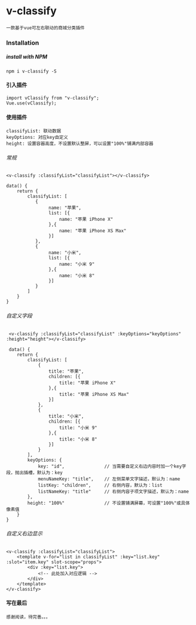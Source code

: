 # v-classify

    一款基于vue可左右联动的商城分类插件

### Installation

##### install with NPM

    npm i v-classify -S

#### 引入插件

    import vClassify from "v-classify";
    Vue.use(vClassify);

#### 使用插件

    classifyList: 联动数据
    keyOptions: 对应key自定义
    height: 设置容器高度，不设置默认整屏，可以设置"100%"铺满内部容器

###### 常规

    <v-classify :classifyList="classifyList"></v-classify>

    data() {
        return {
            classifyList: [
               {
                    name: "苹果",
                    list: [{
                        name: "苹果 iPhone X"
                    },{
                        name: "苹果 iPhone XS Max"
                    }]
               },
               {
                    name: "小米",
                    list: [{
                        name: "小米 9"
                    },{
                        name: "小米 8"
                    }]
               }
            ]
        }
    }

###### 自定义字段

     <v-classify :classifyList="classifyList" :keyOptions="keyOptions" :height="height"></v-classify>

     data() {
        return {
            classifyList: [
                {
                    title: "苹果",
                    children: [{
                        title: "苹果 iPhone X"
                    },{
                        title: "苹果 iPhone XS Max"
                    }]
                },
                {
                    title: "小米",
                    children: [{
                        title: "小米 9"
                    },{
                        title: "小米 8"
                    }]
                }
            ],
            keyOptions: {
                key: "id",               // 当需要自定义右边内容时加一个key字段，抛出插槽，默认为：key
                menuNameKey: "title",    // 左侧菜单文字描述，默认为：name
                listKey: "children",     // 右侧内容，默认为：list
                listNameKey: "title"     // 右侧内容子项文字描述，默认为：name
            },
            height: "100%"               // 不设置铺满屏幕，可设置"100%"或具体像素值
        }
    }

###### 自定义右边显示

    <v-classify :classifyList="classifyList">
        <template v-for="list in classifyList" :key="list.key" :slot="item.key" slot-scope="props">
            <div :key="list.key">
                <!-- 此处加入对应逻辑 -->
            </div>
        </template>
    </v-classify>

#### 写在最后

    感谢阅读，待完善。。。
